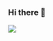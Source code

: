 ### Hi there 👋

<a href="https://www.linkedin.com/in/l%C3%A9lio-marcos-r-6a3390230/" alt="Linkedin">
<img src="https://img.shields.io/badge/-Linkedin-0e76a8?style=flat-square&logo=Linkedin&logoColor=white" />
</a>
<!--
**LelioMarcos/LelioMarcos** is a ✨ _special_ ✨ repository because its `README.md` (this file) appears on your GitHub profile.

Here are some ideas to get you started:

- 🔭 I’m currently working on ...
- 🌱 I’m currently learning ...
- 👯 I’m looking to collaborate on ...
- 🤔 I’m looking for help with ...
- 💬 Ask me about ...
- 📫 How to reach me: ...
- 😄 Pronouns: ...
- ⚡ Fun fact: ...
-->
